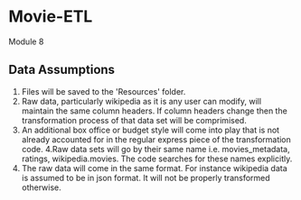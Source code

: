 # Movie-ETL
Module 8

## Data Assumptions
1. Files will be saved to the 'Resources' folder.
2. Raw data, particularly wikipedia as it is any user can modify, will maintain the same column headers. If column headers change then the transformation process of that data set will be comprimised.
3. An additional box office or budget style will come into play that is not already accounted for in the regular express piece of the transformation code.
4.Raw data sets will go by their same name i.e. movies_metadata, ratings, wikipedia.movies. The code searches for these names explicitly.
5. The raw data will come in the same format. For instance wikipedia data is assumed to be in json format. It will not be properly transformed otherwise.
